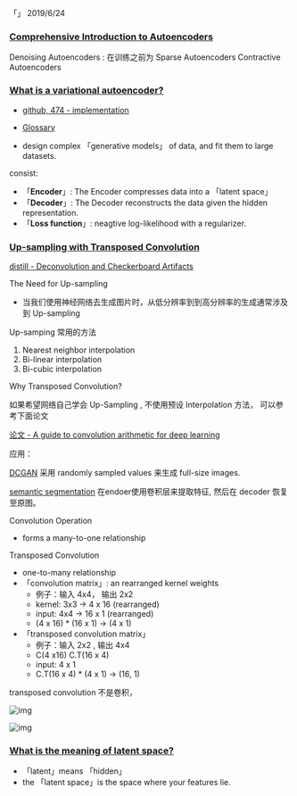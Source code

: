 「」
2019/6/24

### [Comprehensive Introduction to Autoencoders](https://towardsdatascience.com/generating-images-with-autoencoders-77fd3a8dd368)

Denoising Autoencoders : 在训练之前为
Sparse Autoencoders
Contractive Autoencoders



### [What is a variational autoencoder?](https://jaan.io/what-is-variational-autoencoder-vae-tutorial/)

- [github, 474 - implementation](https://github.com/altosaar/variational-autoencoder)
- [Glossary](https://jaan.io/what-is-variational-autoencoder-vae-tutorial/#glossary)


- design complex 「generative models」 of data, and fit them to large datasets.


consist:

- 「**Encoder**」: The Encoder compresses data into a 「latent space」
- 「**Decoder**」: The Decoder reconstructs the data given the hidden representation.
- 「**Loss function**」: neagtive log-likelihood with a regularizer.

### [Up-sampling with Transposed Convolution](https://towardsdatascience.com/up-sampling-with-transposed-convolution-9ae4f2df52d0)



[distill - Deconvolution and Checkerboard Artifacts ](https://distill.pub/2016/deconv-checkerboard/)



The Need for Up-sampling

- 当我们使用神经网络去生成图片时，从低分辨率到到高分辨率的生成通常涉及到 Up-sampling



Up-samping 常用的方法

1. Nearest neighbor interpolation
2. Bi-linear interpolation
3. Bi-cubic interpolation



Why Transposed Convolution?



如果希望网络自己学会 Up-Sampling , 不使用预设 Interpolation 方法， 可以参考下面论文

[论文 - A guide to convolution arithmetic for deep learning](https://arxiv.org/abs/1603.07285)



应用：

[DCGAN](https://arxiv.org/pdf/1511.06434v2.pdf) 采用 randomly sampled values 来生成 full-size images.

[semantic segmentation](https://people.eecs.berkeley.edu/~jonlong/long_shelhamer_fcn.pdf) 在endoer使用卷积层来提取特征, 然后在 decoder 恢复至原图。

 

Convolution Operation

- forms a many-to-one relationship



Transposed Convolution

- one-to-many relationship
- 「convolution matrix」: an rearranged kernel weights
  - 例子：输入 4x4， 输出 2x2
  - kernel: 3x3  -> 4 x 16 (rearranged)
  - input: 4x4 -> 16 x 1 (rearranged)
  - (4 x 16) *  (16 x 1) -> (4 x 1)
- 「transposed convolution matrix」
  - 例子：输入 2x2 , 输出 4x4
  - C(4 x16)  C.T(16 x 4)
  - input: 4 x 1
  - C.T(16 x 4) * (4 x 1) -> (16, 1)



transposed convolution 不是卷积，

![img](https://cdn-images-1.medium.com/max/1000/1*ql2ZxrS_h8D7KHNCrGndug.png)



![img](https://cdn-images-1.medium.com/max/1000/1*JDAuBt3aS9mz3aQQ7JKYKA.png)


### [What is the meaning of latent space?](https://www.quora.com/What-is-the-meaning-of-latent-space)

- 「latent」means 「hidden」
- the 「latent space」is the space where your features lie.
